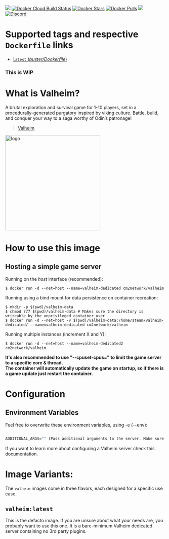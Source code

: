 [![](https://img.shields.io/codacy/grade/e201fa6b35074864b200eaf558563a22.svg)](https://hub.docker.com/r/cm2network/valheim/) [![Docker Cloud Build Status](https://img.shields.io/docker/cloud/build/cm2network/valheim)](https://hub.docker.com/r/cm2network/valheim/) [![Docker Stars](https://img.shields.io/docker/stars/cm2network/valheim.svg)](https://hub.docker.com/r/cm2network/valheim/) [![Docker Pulls](https://img.shields.io/docker/pulls/cm2network/csgo.valheim)](https://hub.docker.com/r/cm2network/valheim/) [![](https://img.shields.io/docker/image-size/cm2network/valheim)](https://img.shields.io/docker/image-size/cm2network/valheim) [![Discord](https://img.shields.io/discord/747067734029893653)](https://discord.gg/7ntmAwM)
# Supported tags and respective `Dockerfile` links
-	[`latest` (*buster/Dockerfile*)](https://github.com/CM2Walki/Valheim/blob/master/buster/Dockerfile)

### This is WIP

# What is Valheim?
A brutal exploration and survival game for 1-10 players, set in a procedurally-generated purgatory inspired by viking culture. Battle, build, and conquer your way to a saga worthy of Odin’s patronage!

>  [Valheim](https://store.steampowered.com/app/892970/Valheim/)

<img src="https://static.wikia.nocookie.net/valheim/images/4/4c/Logo_valheim.png" alt="logo" width="300"/></img>

# How to use this image
## Hosting a simple game server

Running on the *host* interface (recommended):<br/>
```console
$ docker run -d --net=host --name=valheim-dedicated cm2network/valheim
```

Running using a bind mount for data persistence on container recreation:
```console
$ mkdir -p $(pwd)/valheim-data
$ chmod 777 $(pwd)/valheim-data # Makes sure the directory is writeable by the unprivileged container user
$ docker run -d --net=host -v $(pwd)/valheim-data:/home/steam/valheim-dedicated/ --name=valheim-dedicated cm2network/valheim
```

Running multiple instances (increment X and Y):
```console
$ docker run -d --net=host --name=valheim-dedicated2 cm2network/valheim
```

**It's also recommended to use "--cpuset-cpus=" to limit the game server to a specific core & thread.**<br/>
**The container will automatically update the game on startup, so if there is a game update just restart the container.**

# Configuration
## Environment Variables
Feel free to overwrite these environment variables, using -e (--env): 
```dockerfile

ADDITIONAL_ARGS="" (Pass additional arguments to the server. Make sure to escape correctly!)
```

If you want to learn more about configuring a Valheim server check this [documentation](https://developer.valvesoftware.com/wiki/Counter-Strike:_Global_Offensive_Dedicated_Servers#Advanced_Configuration).

# Image Variants:
The `valheim` images come in three flavors, each designed for a specific use case.

## `valheim:latest`
This is the defacto image. If you are unsure about what your needs are, you probably want to use this one. It is a bare-minimum Valheim dedicated server containing no 3rd party plugins.<br/>
